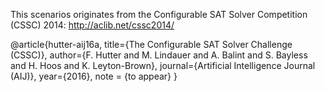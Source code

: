 This scenarios originates from the Configurable SAT Solver Competition (CSSC) 2014: http://aclib.net/cssc2014/

@article{hutter-aij16a,
  title={The Configurable SAT Solver Challenge (CSSC)},
  author={F. Hutter and M. Lindauer and A. Balint and S. Bayless and H. Hoos and K. Leyton-Brown},
  journal={Artificial Intelligence Journal (AIJ)},
  year={2016},
  note = {to appear}
}